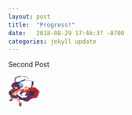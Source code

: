 ```yaml
---
layout: post
title:  "Progress!"
date:   2018-08-29 17:46:37 -0700
categories: jekyll update
---
```

Second Post

<script src="/assets/js/main.js"></script>
<img id="swapImage" src="/assets/img/Laharl_DS.jpg" alt="Test" height="64" width="64">